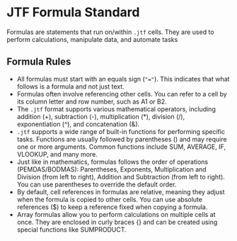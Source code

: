 # JTF Formula Standard

Formulas are statements that run on/within `.jtf` cells. They are used to perform calculations, manipulate data, and automate tasks

## Formula Rules

-   All formulas must start with an equals sign (`"="`). This indicates that what follows is a formula and not just text.
-   Formulas often involve referencing other cells. You can refer to a cell by its column letter and row number, such as A1 or B2.
-   The `.jtf` format supports various mathematical operators, including addition (+), subtraction (-), multiplication (\*), division (/), exponentiation (^), and concatenation (&).
-   `.jtf` supports a wide range of built-in functions for performing specific tasks. Functions are usually followed by parentheses () and may require one or more arguments. Common functions include SUM, AVERAGE, IF, VLOOKUP, and many more.
-   Just like in mathematics, formulas follows the order of operations (PEMDAS/BODMAS): Parentheses, Exponents, Multiplication and Division (from left to right), Addition and Subtraction (from left to right). You can use parentheses to override the default order.
-   By default, cell references in formulas are relative, meaning they adjust when the formula is copied to other cells. You can use absolute references ($) to keep a reference fixed when copying a formula.
-   Array formulas allow you to perform calculations on multiple cells at once. They are enclosed in curly braces {} and can be created using special functions like SUMPRODUCT.
